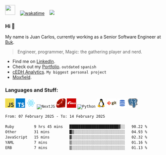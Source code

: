 [<img src="https://github.com/cococov/cococov/assets/19384973/ad95c7af-d6fb-41f2-8844-1f3f92329f6d" width="32" height="32" />](https://cl.linkedin.com/in/juan-carlos-lamas-alfaro) &nbsp;&nbsp; [![wakatime](https://wakatime.com/badge/user/71c66f00-8a01-44bc-9adb-78ea084934aa.svg)](https://wakatime.com/@71c66f00-8a01-44bc-9adb-78ea084934aa) &nbsp;&nbsp; ![](https://komarev.com/ghpvc/?username=cococov)

### Hi 👋

My name is Juan Carlos, currently working as a Senior Software Engineer at [Buk](https://github.com/bukhr).
> Engineer, programmer, Magic: the gathering player and nerd.

- Find me on [LinkedIn](https://www.linkedin.com/in/juan-carlos-lamas-alfaro/).
- Check out my [Portfolio](https://juanlamas.dev/). <code>outdated</code> <code>spanish</code>
- [cEDH Analytics](https://www.cedh-analytics.com/). <code>My biggest personal project</code>
- [Moxfield](https://www.moxfield.com/users/cococov).

### Languages and Stuff:
<code><img title="JS" height="30" src="https://raw.githubusercontent.com/github/explore/80688e429a7d4ef2fca1e82350fe8e3517d3494d/topics/javascript/javascript.png"></code>
<code><img title="Typescript" height="30" src="https://raw.githubusercontent.com/github/explore/80688e429a7d4ef2fca1e82350fe8e3517d3494d/topics/typescript/typescript.png"></code>
<code><img title="React" height="30" src="https://raw.githubusercontent.com/github/explore/80688e429a7d4ef2fca1e82350fe8e3517d3494d/topics/react/react.png"></code>
<code><img title="NextJS" height="30" src="https://cdn.worldvectorlogo.com/logos/next-js.svg"></code>
<code><img title="Ruby" height="30" src="https://raw.githubusercontent.com/github/explore/80688e429a7d4ef2fca1e82350fe8e3517d3494d/topics/ruby/ruby.png"></code>
<code><img title="Ruby on Rails" height="30" src="https://raw.githubusercontent.com/github/explore/80688e429a7d4ef2fca1e82350fe8e3517d3494d/topics/rails/rails.png"></code>
<code><img title="Python" height="30" src="https://upload.wikimedia.org/wikipedia/commons/c/c3/Python-logo-notext.svg"></code>
<code height="30"><img title="Linux" height="30" src="https://raw.githubusercontent.com/github/explore/80688e429a7d4ef2fca1e82350fe8e3517d3494d/topics/linux/linux.png"></code>
<code><img title="Git" height="30" src="https://raw.githubusercontent.com/github/explore/80688e429a7d4ef2fca1e82350fe8e3517d3494d/topics/git/git.png"></code>
<code><img title="SQL" height="30" src="https://raw.githubusercontent.com/github/explore/80688e429a7d4ef2fca1e82350fe8e3517d3494d/topics/sql/sql.png"></code>
<code><img title="Postgres" height="30" src="https://raw.githubusercontent.com/github/explore/80688e429a7d4ef2fca1e82350fe8e3517d3494d/topics/postgresql/postgresql.png"></code>


<!--START_SECTION:waka-->

```txt
From: 07 February 2025 - To: 14 February 2025

Ruby         9 hrs 45 mins   ██████████████████████▓░░   90.22 %
Other        31 mins         █▒░░░░░░░░░░░░░░░░░░░░░░░   04.93 %
JavaScript   15 mins         ▓░░░░░░░░░░░░░░░░░░░░░░░░   02.32 %
YAML         7 mins          ▒░░░░░░░░░░░░░░░░░░░░░░░░   01.16 %
ERB          7 mins          ▒░░░░░░░░░░░░░░░░░░░░░░░░   01.13 %
```

<!--END_SECTION:waka-->
